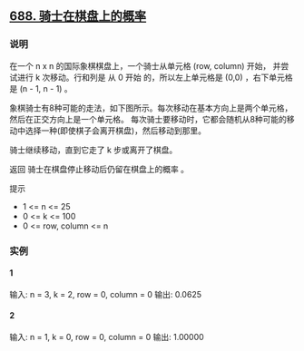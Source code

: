 ## [688. 骑士在棋盘上的概率](https://leetcode-cn.com/problems/knight-probability-in-chessboard/)

### 说明
在一个 n x n 的国际象棋棋盘上，一个骑士从单元格 (row, column) 开始，
并尝试进行 k 次移动。行和列是 从 0 开始 的，所以左上单元格是 (0,0) ，右下单元格是 (n - 1, n - 1) 。

象棋骑士有8种可能的走法，如下图所示。每次移动在基本方向上是两个单元格，然后在正交方向上是一个单元格。
每次骑士要移动时，它都会随机从8种可能的移动中选择一种(即使棋子会离开棋盘)，然后移动到那里。

骑士继续移动，直到它走了 k 步或离开了棋盘。

返回 骑士在棋盘停止移动后仍留在棋盘上的概率 。

提示
* 1 <= n <= 25
* 0 <= k <= 100
* 0 <= row, column <= n

### 实例
#### 1
输入: n = 3, k = 2, row = 0, column = 0
输出: 0.0625

#### 2
输入: n = 1, k = 0, row = 0, column = 0
输出: 1.00000